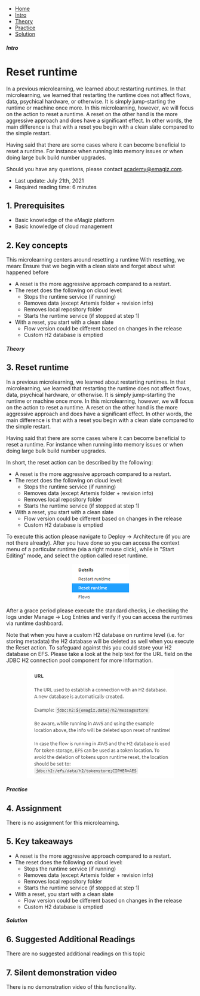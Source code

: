 <div class="ez-academy">
    <div class="ez-academy__body">
        <main class="micro-learning">
        <ul class="doc-nav">
            <li class="doc-nav__item"><a href="../../docs/microlearning/intermediate-active-monitoring-index" class="doc-nav__link">Home</a></li>
            <li class="doc-nav__item"><a href="#intro" class="doc-nav__link">Intro</a></li>
            <li class="doc-nav__item"><a href="#theory" class="doc-nav__link">Theory</a></li>
            <li class="doc-nav__item"><a href="#practice" class="doc-nav__link">Practice</a></li>
            <li class="doc-nav__item"><a href="#solution" class="doc-nav__link">Solution</a></li>
        </ul>

<div class="doc">

##### Intro

# Reset runtime

In a previous microlearning, we learned about restarting runtimes. In that microlearning, we learned that restarting the runtime does not affect flows, data, psychical hardware, or otherwise. It is simply jump-starting the runtime or machine once more. In this microlearning, however, we will focus on the action to reset a runtime. A reset on the other hand is the more aggressive approach and does have a significant effect. In other words, the main difference is that with a reset you begin with a clean slate compared to the simple restart.

Having said that there are some cases where it can become beneficial to reset a runtime. For instance when running into memory issues or when doing large bulk build number upgrades.

Should you have any questions, please contact academy@emagiz.com.

- Last update: July 21th, 2021
- Required reading time: 6 minutes

## 1. Prerequisites
- Basic knowledge of the eMagiz platform
- Basic knowledge of cloud management

## 2. Key concepts
This microlearning centers around resetting a runtime
With resetting, we mean: Ensure that we begin with a clean slate and forget about what happened before

- A reset is the more aggressive approach compared to a restart. 
- The reset does the following on cloud level:
    - Stops the runtime service (if running) 
    - Removes data (except Artemis folder + revision info)
    - Removes local repository folder 
    - Starts the runtime service (if stopped at step 1)
- With a reset, you start with a clean slate
    - Flow version could be different based on changes in the release
    - Custom H2 database is emptied


##### Theory

## 3. Reset runtime

In a previous microlearning, we learned about restarting runtimes. In that microlearning, we learned that restarting the runtime does not affect flows, data, psychical hardware, or otherwise. It is simply jump-starting the runtime or machine once more. In this microlearning, however, we will focus on the action to reset a runtime. A reset on the other hand is the more aggressive approach and does have a significant effect. In other words, the main difference is that with a reset you begin with a clean slate compared to the simple restart.

Having said that there are some cases where it can become beneficial to reset a runtime. For instance when running into memory issues or when doing large bulk build number upgrades.

In short, the reset action can be described by the following:

- A reset is the more aggressive approach compared to a restart. 
- The reset does the following on cloud level:
    - Stops the runtime service (if running) 
    - Removes data (except Artemis folder + revision info)
    - Removes local repository folder 
    - Starts the runtime service (if stopped at step 1)
- With a reset, you start with a clean slate
    - Flow version could be different based on changes in the release
    - Custom H2 database is emptied

To execute this action please navigate to Deploy -> Architecture (if you are not there already). After you have done so you can access the context menu of a particular runtime (via a right mouse click), while in "Start Editing" mode, and select the option called reset runtime.

<p align="center"><img src="../../img/microlearning/intermediate-emagiz-cloud-management-reset-runtime--context-menu-runtime.png"></p>

After a grace period please execute the standard checks, i.e checking the logs under Manage -> Log Entries and verify if you can access the runtimes via runtime dashboard.

Note that when you have a custom H2 database on runtime level (i.e. for storing metadata) the H2 database will be deleted as well when you execute the Reset action. To safeguard against this you could store your H2 database on EFS. Please take a look at the help text for the URL field on the JDBC H2 connection pool component for more information.

<p align="center"><img src="../../img/microlearning/intermediate-emagiz-cloud-management-reset-runtime--help-text-h2-efs.png"></p>

##### Practice

## 4. Assignment

There is no assignment for this microlearning.

## 5. Key takeaways

- A reset is the more aggressive approach compared to a restart. 
- The reset does the following on cloud level:
    - Stops the runtime service (if running) 
    - Removes data (except Artemis folder + revision info)
    - Removes local repository folder 
    - Starts the runtime service (if stopped at step 1)
- With a reset, you start with a clean slate
    - Flow version could be different based on changes in the release
    - Custom H2 database is emptied

##### Solution

## 6. Suggested Additional Readings

There are no suggested additional readings on this topic

## 7. Silent demonstration video

There is no demonstration video of this functionality. 

</div>
</main>
</div>
</div>